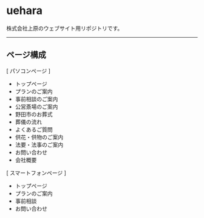 # uehara
株式会社上原のウェブサイト用リポジトリです。

---

## ページ構成
[ パソコンページ ]
  * トップページ
  * プランのご案内
  * 事前相談のご案内
  * 公営斎場のご案内
  * 野田市のお葬式
  * 葬儀の流れ
  * よくあるご質問
  * 供花・供物のご案内
  * 法要・法事のご案内
  * お問い合わせ
  * 会社概要
 
[ スマートフォンページ ]
  * トップページ
  * プランのご案内
  * 事前相談
  * お問い合わせ
